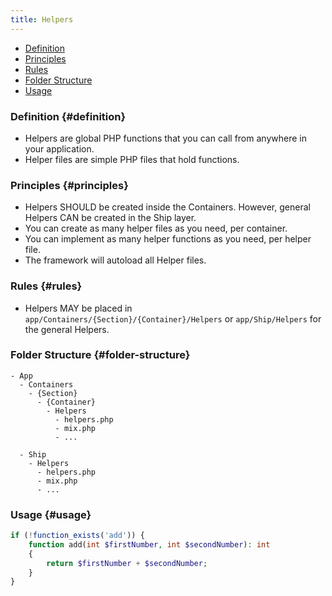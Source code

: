 ```yaml
---
title: Helpers
---
```


- [Definition](#definition)
- [Principles](#principles)
- [Rules](#rules)
- [Folder Structure](#folder-structure)
- [Usage](#usage)

### Definition {#definition}

- Helpers are global PHP functions that you can call from anywhere in your application.
- Helper files are simple PHP files that hold functions.

### Principles {#principles}

- Helpers SHOULD be created inside the Containers. However, general Helpers CAN be created in the Ship layer.
- You can create as many helper files as you need, per container.
- You can implement as many helper functions as you need, per helper file.
- The framework will autoload all Helper files.

### Rules {#rules}

- Helpers MAY be placed in `app/Containers/{Section}/{Container}/Helpers` or `app/Ship/Helpers` for the general Helpers.

### Folder Structure {#folder-structure}

```
- App
  - Containers
    - {Section}
      - {Container}
        - Helpers
          - helpers.php
          - mix.php
          - ...

  - Ship
    - Helpers
      - helpers.php
      - mix.php
      - ...
```

### Usage {#usage}

```php
if (!function_exists('add')) {
    function add(int $firstNumber, int $secondNumber): int
    {
        return $firstNumber + $secondNumber;
    }
}
```
